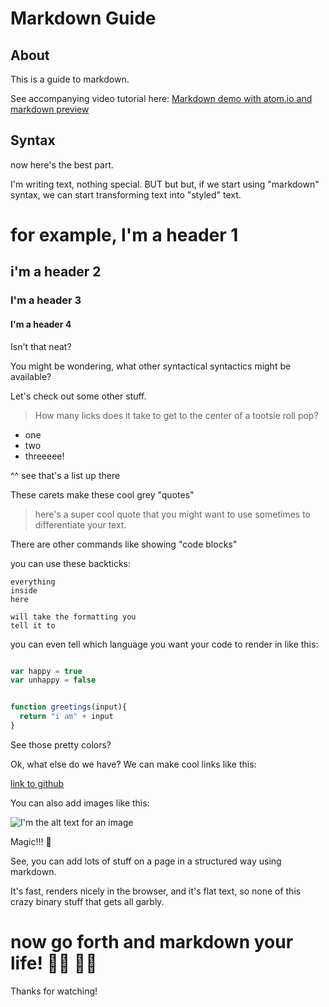 # Markdown Guide

## About

This is a guide to markdown. 

See accompanying video tutorial here: [Markdown demo with atom.io and markdown preview](https://www.youtube.com/watch?v=8cpwhFHE6hc&list=PLqN0DSYPddBT4-meaRliR3lxVon0IFIza)

## Syntax

now here's the best part.

I'm writing text, nothing special. BUT but but, if we start using "markdown" syntax, we can start transforming text into "styled" text.

# for example, I'm a header 1

## i'm a header 2

### I'm a header 3

#### I'm a header 4

Isn't that neat?

You might be wondering, what other syntactical syntactics might be available?

Let's check out some other stuff.

> How many licks does it take to get to the center of a tootsie roll pop?

* one
* two
* threeeee!

^^ see that's a list up there


These carets make these cool grey "quotes"

> here's a super cool quote that you might want to use sometimes to differentiate your text.


There are other commands like showing "code blocks"


you can use these backticks:

```
everything
inside
here

will take the formatting you
tell it to
```


you can even tell which language you want your code to render in like this:


```js

var happy = true
var unhappy = false


function greetings(input){
  return "i am" + input
}
```

See those pretty colors?


Ok, what else do we have? We can make cool links like this:

[link to github](https://github.com)


You can also add images like this:


![I'm the alt text for an image](https://news.psu.edu/sites/default/files/styles/threshold-992/public/hockeystick.gif?itok=d3wvICuj)

Magic!!! 🌈


See, you can add lots of stuff on a page in a structured way using markdown.


It's fast, renders nicely in the browser, and it's flat text, so none of this crazy binary stuff that gets all garbly.

# now go forth and markdown your life! 🙆‍♂️ 🌴🌈


Thanks for watching! 